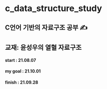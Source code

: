 # c_data_structure_study
## C언어 기반의 자료구조 공부 ✍️
## 교재: 윤성우의 열혈 자료구조

#### start : 21.08.07
#### my goal : 21.10.01
#### finish : 21.09.28
